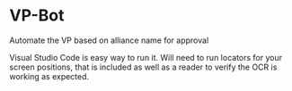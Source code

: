 # VP-Bot
Automate the VP based on alliance name for approval

Visual Studio Code is easy way to run it.
Will need to run locators for your screen positions, that is included as well as a reader to verify the OCR is working as expected.
